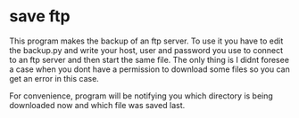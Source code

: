 # save ftp
This program makes the backup of an ftp server. To use it you have to edit the
backup.py and write your host, user and password you use to connect to an
ftp server and then start the same file. The only thing is I didnt foresee a case
when you dont have a permission to download some files so you can get an error in
this case.

For convenience, program will be notifying you which directory is being
downloaded now and which file was saved last.
